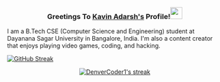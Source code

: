 <h3 align="center">Greetings To <a href="">Kavin Adarsh's</a> Profile!<img src="https://media.giphy.com/media/hvRJCLFzcasrR4ia7z/giphy.gif" width="28"></h3>


I am a B.Tech CSE (Computer Science and Engineering) student at Dayanana Sagar University in Bangalore, India. I'm also a content creator that enjoys playing video games, coding, and hacking.

[![GitHub Streak](https://github-readme-streak-stats.herokuapp.com?user=Kavin-Adarsh&theme=dark&hide_border=true&date_format=j%20M%5B%20Y%5D&fire=B32020&dates=787878&sideLabels=3DA64A&currStreakLabel=4BCC5B&background=181929&ring=D99841)](https://git.io/streak-stats)

<p align="center" dir="auto">
  <a href="https://github.com/DenverCoder1/github-readme-streak-stats">
    <img title="🔥 Get streak stats for your profile at git.io/streak-stats" alt="DenverCoder1's streak" src="[https://camo.githubusercontent.com/d7b14891b53160bb9698efce0967b4da2d52f0acae47478128ed8abb01b339bb/68747470733a2f2f6769746875622d726561646d652d73747265616b2d73746174732e6865726f6b756170702e636f6d2f3f757365723d44656e766572436f64657231267468656d653d6d6f6e6f6b61692d6d6574616c6c69616e26686964655f626f726465723d74727565](https://github-readme-streak-stats.herokuapp.com?user=Kavin-Adarsh&theme=dark&hide_border=true&date_format=j%20M%5B%20Y%5D&fire=B32020&dates=787878&sideLabels=3DA64A&currStreakLabel=4BCC5B&background=181929&ring=D99841)](https://git.io/streak-stats)" data-canonical-src="[https://github-readme-streak-stats.herokuapp.com/?user=DenverCoder1&amp;theme=monokai-metallian&amp;hide_border=true](https://github-readme-streak-stats.herokuapp.com?user=Kavin-Adarsh&theme=dark&hide_border=true&date_format=j%20M%5B%20Y%5D&fire=B32020&dates=787878&sideLabels=3DA64A&currStreakLabel=4BCC5B&background=181929&ring=D99841)](https://git.io/streak-stats)" style="max-width: 100%;">
  </a>
  </p>
